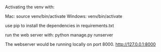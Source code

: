 Activating the venv with:

Mac: source venv/bin/activate
Windows: venv/bin/activate

use pip to install the dependencies in requirements.txt

run the web server with:
python manage.py runserver

The webserver would be running locally on port 8000. http://127.0.0.1:8000
